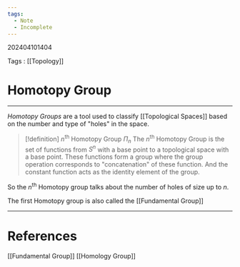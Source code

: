 ```yaml
---
tags:
  - Note
  - Incomplete
---
```

202404101404

Tags : [[Topology]]
# Homotopy Group
---

*Homotopy Groups* are a tool used to classify [[Topological Spaces]] based on the number and type of "holes" in the space.

>[!definition] $n^\text{th}$ Homotopy Group $\Pi_n$
>The $n^\text{th}$ Homotopy Group is the set of functions from $S^n$ with a base point to a topological space with a base point. These functions form a group where the group operation corresponds to "concatenation" of these function. And the constant function acts as the identity element of the group.

So the $n^\text{th}$ Homotopy group talks about the number of holes of size up to $n$.

The first Homotopy group is also called the [[Fundamental Group]]

---
# References
[[Fundamental Group]]
[[Homology Group]]